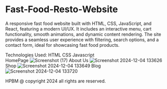 # Fast-Food-Resto-Website
 A responsive fast food website built with HTML, CSS, JavaScript, and React, featuring a modern UI/UX. It includes an interactive menu, cart functionality, smooth animations, and dynamic content rendering. The site provides a seamless user experience with filtering, search options, and a contact form, ideal for showcasing fast food products.

 Technologies Used:
   HTML
   CSS 
   Javascript 
   <br/>
                                           HomePage
![Screenshot (17)](https://github.com/user-attachments/assets/330f3e8b-abf3-46a0-a3ea-568ffbb4aa04)
                                           About Us
![Screenshot 2024-12-04 133626](https://github.com/user-attachments/assets/7532e284-c7f3-4cbf-82d1-0e3fa1562961)
                                            Shop
![Screenshot 2024-12-04 133649](https://github.com/user-attachments/assets/5a62ce95-3a27-42dc-aca1-64ae6c0813b6)
                                            Blog
![Screenshot 2024-12-04 133720](https://github.com/user-attachments/assets/d27d8ca8-a2ad-4421-a3d3-b23abc2c2834)

HPBM @ copyright 2024 all rights are reserved.
